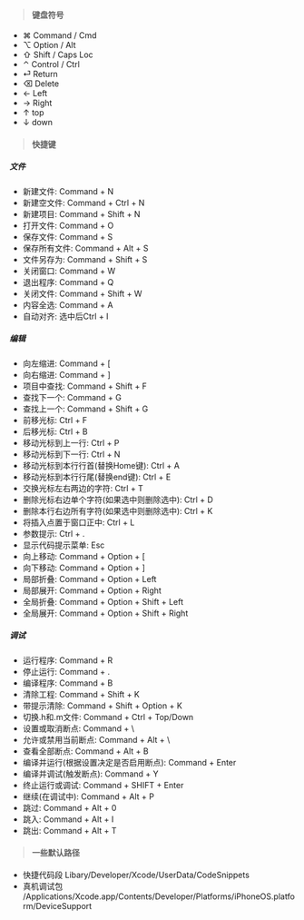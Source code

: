 > #### 键盘符号


* ⌘ Command / Cmd
* ⌥ Option / Alt
* ⇧ Shift / Caps Loc                                
* ⌃ Control / Ctrl
* ⏎ Return
* ⌫ Delete
* ← Left
* → Right
* ↑ top
* ↓ down

> #### 快捷键

##### 文件

* 新建文件: Command + N
* 新建空文件: Command + Ctrl + N
* 新建项目: Command + Shift + N
* 打开文件: Command + O
* 保存文件: Command + S
* 保存所有文件: Command + Alt + S
* 文件另存为: Command + Shift + S
* 关闭窗口: Command + W
* 退出程序: Command + Q
* 关闭文件: Command + Shift + W
* 内容全选: Command + A
* 自动对齐: 选中后Ctrl + I

##### 编辑

* 向左缩进: Command + [ 
* 向右缩进: Command + ] 
* 项目中查找: Command + Shift + F 
* 查找下一个: Command + G
* 查找上一个: Command + Shift + G
* 前移光标: Ctrl + F
* 后移光标: Ctrl + B
* 移动光标到上一行: Ctrl + P
* 移动光标到下一行: Ctrl + N
* 移动光标到本行行首(替换Home键): Ctrl + A
* 移动光标到本行行尾(替换end键): Ctrl + E 
* 交换光标左右两边的字符: Ctrl + T 
* 删除光标右边单个字符(如果选中则删除选中): Ctrl + D
* 删除本行右边所有字符(如果选中则删除选中): Ctrl + K
* 将插入点置于窗口正中: Ctrl + L
* 参数提示: Ctrl + . 
* 显示代码提示菜单: Esc 
* 向上移动: Command + Option + [
* 向下移动: Command + Option + ]
* 局部折叠: Command + Option + Left
* 局部展开: Command + Option + Right
* 全局折叠: Command + Option + Shift + Left
* 全局展开: Command + Option + Shift + Right

##### 调试

* 运行程序: Command + R 
* 停止运行: Command + . 
* 编译程序: Command + B 
* 清除工程: Command + Shift + K
* 带提示清除: Command + Shift + Option + K
* 切换.h和.m文件: Command + Ctrl + Top/Down 
* 设置或取消断点: Command + \
* 允许或禁用当前断点: Command + Alt + \
* 查看全部断点: Command + Alt + B
* 编译并运行(根据设置决定是否启用断点): Command + Enter
* 编译并调试(触发断点): Command + Y
* 终止运行或调试: Command + SHIFT + Enter
* 继续(在调试中): Command + Alt + P
* 跳过: Command + Alt + 0
* 跳入: Command + Alt + I
* 跳出: Command + Alt + T

> #### 一些默认路径

* 快捷代码段 Libary/Developer/Xcode/UserData/CodeSnippets
* 真机调试包 /Applications/Xcode.app/Contents/Developer/Platforms/iPhoneOS.platform/DeviceSupport

<!--https://www.jianshu.com/p/4dd914b93555-->